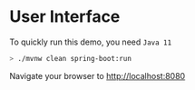 # User Interface

To quickly run this demo, you need `Java 11`

```bash
> ./mvnw clean spring-boot:run
```

Navigate your browser to <http://localhost:8080>
